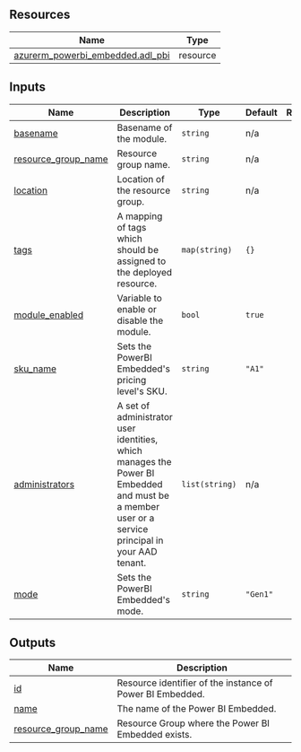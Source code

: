 <!-- BEGIN_TF_DOCS -->
## Resources

| Name | Type |
|------|------|
| [azurerm_powerbi_embedded.adl_pbi](https://registry.terraform.io/providers/hashicorp/azurerm/latest/docs/resources/powerbi_embedded) | resource |

## Inputs

| Name | Description | Type | Default | Required |
|------|-------------|------|---------|:--------:|
| <a name="input_basename"></a> [basename](#input\_basename) | Basename of the module. | `string` | n/a | yes |
| <a name="input_resource_group_name"></a> [resource\_group\_name](#input\_resource\_group\_name) | Resource group name. | `string` | n/a | yes |
| <a name="input_location"></a> [location](#input\_location) | Location of the resource group. | `string` | n/a | yes |
| <a name="input_tags"></a> [tags](#input\_tags) | A mapping of tags which should be assigned to the deployed resource. | `map(string)` | `{}` | no |
| <a name="input_module_enabled"></a> [module\_enabled](#input\_module\_enabled) | Variable to enable or disable the module. | `bool` | `true` | no |
| <a name="input_sku_name"></a> [sku\_name](#input\_sku\_name) | Sets the PowerBI Embedded's pricing level's SKU. | `string` | `"A1"` | no |
| <a name="input_administrators"></a> [administrators](#input\_administrators) | A set of administrator user identities, which manages the Power BI Embedded and must be a member user or a service principal in your AAD tenant. | `list(string)` | n/a | yes |
| <a name="input_mode"></a> [mode](#input\_mode) | Sets the PowerBI Embedded's mode. | `string` | `"Gen1"` | no |

## Outputs

| Name | Description |
|------|-------------|
| <a name="output_id"></a> [id](#output\_id) | Resource identifier of the instance of Power BI Embedded. |
| <a name="output_name"></a> [name](#output\_name) | The name of the Power BI Embedded. |
| <a name="output_resource_group_name"></a> [resource\_group\_name](#output\_resource\_group\_name) | Resource Group where the Power BI Embedded exists. |
<!-- END_TF_DOCS -->